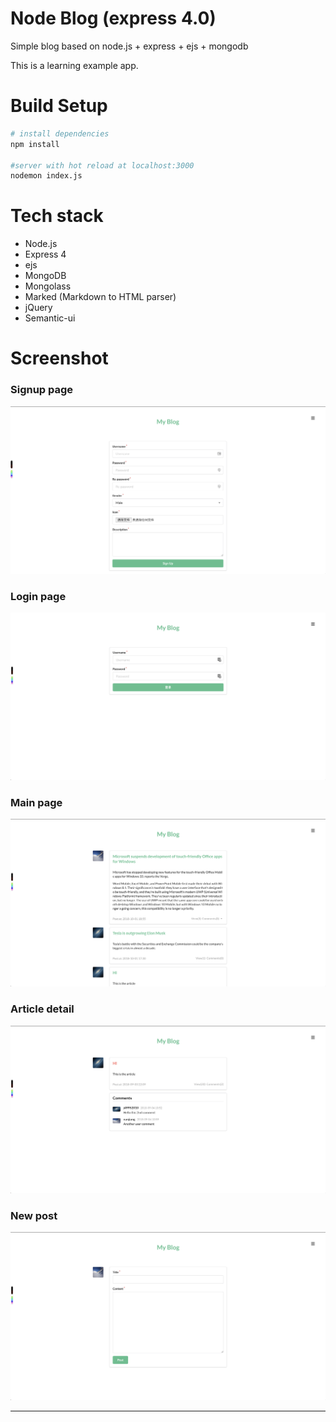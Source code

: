 # Node Blog (express 4.0)
Simple blog based on node.js + express + ejs + mongodb

This is a learning example app.

# Build Setup
``` bash
# install dependencies
npm install

#server with hot reload at localhost:3000
nodemon index.js
```

# Tech stack
- Node.js
- Express 4
- ejs
- MongoDB
- Mongolass
- Marked (Markdown to HTML parser)
- jQuery
- Semantic-ui

# Screenshot
### Signup page
![img](https://github.com/NanJiang327/NodeBlog/blob/master/screenshots/blog_signup.png)
### Login page
![img](https://github.com/NanJiang327/NodeBlog/blob/master/screenshots/blog_login.png)
### Main page
![img](https://github.com/NanJiang327/NodeBlog/blob/master/screenshots/blog_posts.png)
### Article detail
![img](https://github.com/NanJiang327/NodeBlog/blob/master/screenshots/blog_post.png)
### New post
![img](https://github.com/NanJiang327/NodeBlog/blob/master/screenshots/%20blog_new_post.png)

---